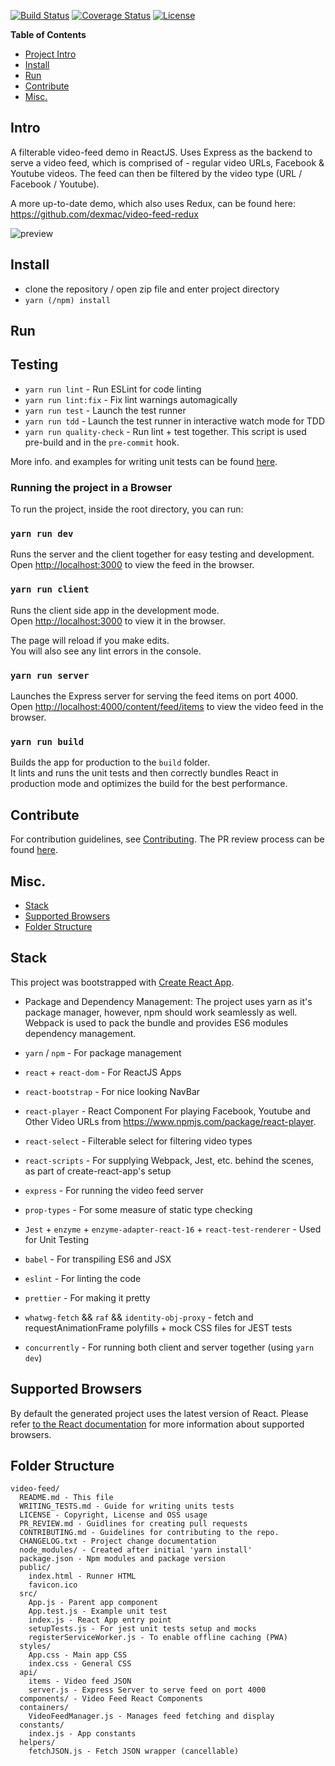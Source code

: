 [![Build Status](https://travis-ci.org/dexmac/video-feed.svg?branch=master)](https://travis-ci.org/dexmac/video-feed)
[![Coverage Status](https://coveralls.io/repos/github/dexmac/video-feed/badge.svg)](https://coveralls.io/github/dexmac/video-feed)
[![License](https://img.shields.io/badge/License-Apache%202.0-blue.svg)](https://raw.githubusercontent.com/dexmac/video-feed/master/LICENSE)

**Table of Contents**

- [Project Intro](#Intro)
- [Install](#Install)
- [Run](#Run)
- [Contribute](#Contribute)
- [Misc.](#Misc.)

<a name="Intro"></a>

## Intro

A filterable video-feed demo in ReactJS. Uses Express as the backend to serve a video feed,
which is comprised of - regular video URLs, Facebook & Youtube videos.
The feed can then be filtered by the video type (URL / Facebook / Youtube).

A more up-to-date demo, which also uses Redux, can be found here: https://github.com/dexmac/video-feed-redux

![preview](video-feed.gif)

<a name="Install"></a>

## Install
   - clone the repository / open zip file and enter project directory
   - `yarn (/npm) install`
   
<a name="Run"></a>
## Run

## Testing
- `yarn run lint` - Run ESLint for code linting
- `yarn run lint:fix` - Fix lint warnings automagically
- `yarn run test` - Launch the test runner
- `yarn run tdd` - Launch the test runner in interactive watch mode for TDD
- `yarn run quality-check` - Run lint + test together. This script is used pre-build and in the `pre-commit` hook.

More info. and examples for writing unit tests can be found [here](./WRITING_TESTS.md).

### Running the project in a Browser 
To run the project, inside the root directory, you can run:
### `yarn run dev`

Runs the server and the client together for easy testing and development.
Open [http://localhost:3000](http://localhost:3000) to view the feed in the browser.

### `yarn run client`

Runs the client side app in the development mode.<br>
Open [http://localhost:3000](http://localhost:3000) to view it in the browser.

The page will reload if you make edits.<br>
You will also see any lint errors in the console.

### `yarn run server`

Launches the Express server for serving the feed items on port 4000.<br>
Open [http://localhost:4000/content/feed/items](http://localhost:4000/content/feed/items) to view the video feed in the browser.

### `yarn run build`

Builds the app for production to the `build` folder.<br>
It lints and runs the unit tests and then correctly bundles React in production mode and optimizes the build for the best performance.

<a name="Contribute"></a>

## Contribute
For contribution guidelines, see [Contributing](./CONTRIBUTING.md).
The PR review process can be found [here](./PR_REVIEW.md).

<a name="Misc."></a>

## Misc.
- [Stack](#stack)
- [Supported Browsers](#supported-browsers)
- [Folder Structure](#folder-structure)

## Stack

This project was bootstrapped with [Create React App](https://github.com/facebookincubator/create-react-app).

- Package and Dependency Management:
The project uses yarn as it's package manager, however, npm should work seamlessly as well.
Webpack is used to pack the bundle and provides ES6 modules dependency management.

- `yarn` / `npm` - For package management
- `react` + `react-dom` - For ReactJS Apps
- `react-bootstrap` - For nice looking NavBar
- `react-player` - React Component For playing Facebook, Youtube and Other Video URLs from https://www.npmjs.com/package/react-player. 
- `react-select` - Filterable select for filtering video types
- `react-scripts` - For supplying Webpack, Jest, etc. behind the scenes, as part of create-react-app's setup
- `express` - For running the video feed server
- `prop-types` - For some measure of static type checking
- `Jest` + `enzyme` + `enzyme-adapter-react-16` + `react-test-renderer` - Used for Unit Testing
- `babel` - For transpiling ES6 and JSX
- `eslint` - For linting the code
- `prettier` - For making it pretty
- `whatwg-fetch` && `raf` && `identity-obj-proxy` - fetch and requestAnimationFrame polyfills + mock CSS files for JEST tests
- `concurrently` - For running both client and server together (using `yarn dev`)

## Supported Browsers

By default the generated project uses the latest version of React.
Please refer [to the React documentation](https://reactjs.org/docs/react-dom.html#browser-support) for more information about supported browsers.

## Folder Structure

```
video-feed/
  README.md - This file
  WRITING_TESTS.md - Guide for writing units tests
  LICENSE - Copyright, License and OSS usage
  PR_REVIEW.md - Guidlines for creating pull requests
  CONTRIBUTING.md - Guidelines for contributing to the repo.
  CHANGELOG.txt - Project change documentation
  node_modules/ - Created after initial 'yarn install'
  package.json - Npm modules and package version
  public/ 
    index.html - Runner HTML
    favicon.ico
  src/ 
    App.js - Parent app component
    App.test.js - Example unit test
    index.js - React App entry point
    setupTests.js - For jest unit tests setup and mocks  
    registerServiceWorker.js - To enable offline caching (PWA)
  styles/
    App.css - Main app CSS
    index.css - General CSS
  api/
    items - Video feed JSON
    server.js - Express Server to serve feed on port 4000
  components/ - Video Feed React Components 
  containers/
    VideoFeedManager.js - Manages feed fetching and display
  constants/
    index.js - App constants
  helpers/
    fetchJSON.js - Fetch JSON wrapper (cancellable)
```
